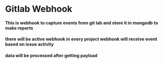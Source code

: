 # Gitlab Webhook

#### This is webhook to capture events from git lab and store it in mongodb to make reports


#### there will be active webhook in every project webhook will receive event based on issue activity


#### data will be processed after getting payload
